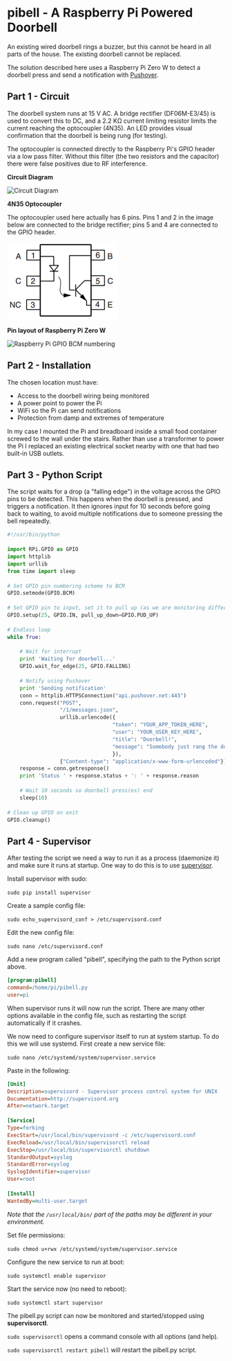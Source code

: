 
# pibell - A Raspberry Pi Powered Doorbell

An existing wired doorbell rings a buzzer, but this cannot be heard in all parts of the house. The existing doorbell cannot be replaced.

The solution described here uses a Raspberry Pi Zero W to detect a doorbell press and send a notification with [Pushover](https://pushover.net/).

## Part 1 - Circuit

The doorbell system runs at 15 V AC. A bridge rectifier (DF06M-E3/45) is used to convert this to DC, and a 2.2 KΩ current limiting resistor limits the current reaching the optocoupler (4N35). An LED provides visual confirmation that the doorbell is being rung (for testing).

The optocoupler is connected directly to the Raspberry Pi's GPIO header via a low pass filter. Without this filter (the two resistors and the capacitor) there were false positives due to RF interference.

**Circuit Diagram**

![Circuit Diagram](circuit.png2)

**4N35 Optocoupler**

The optocoupler used here actually has 6 pins. Pins 1 and 2 in the image below are connected to the bridge rectifier; pins 5 and 4 are connected to the GPIO header.

![4N35 pin layout](4N35.png)

**Pin layout of Raspberry Pi Zero W**

![Raspberry Pi GPIO BCM numbering](https://pinout.xyz/resources/raspberry-pi-pinout.png)


## Part 2 - Installation

The chosen location must have:
- Access to the doorbell wiring being monitored
- A power point to power the Pi
- WiFi so the Pi can send notifications
- Protection from damp and extremes of temperature

In my case I mounted the Pi and breadboard inside a small food container screwed to the wall under the stairs. Rather than use a transformer to power the Pi I replaced an existing electrical socket nearby with one that had two built-in USB outlets.

## Part 3 - Python Script

The script waits for a drop (a "falling edge") in the voltage across the GPIO pins to be detected. This happens when the doorbell is pressed, and triggers a notification. It then ignores input for 10 seconds before going back to waiting, to avoid multiple notifications due to someone pressing the bell repeatedly.

```python
#!/usr/bin/python

import RPi.GPIO as GPIO
import httplib
import urllib
from time import sleep

# Set GPIO pin numbering scheme to BCM
GPIO.setmode(GPIO.BCM)

# Set GPIO pin to input, set it to pull up (as we are monitoring difference to ground)
GPIO.setup(25, GPIO.IN, pull_up_down=GPIO.PUD_UP)

# Endless loop
while True:

    # Wait for interrupt
    print 'Waiting for doorbell...'
    GPIO.wait_for_edge(25, GPIO.FALLING)

    # Notify using Pushover
    print 'Sending notification'
    conn = httplib.HTTPSConnection("api.pushover.net:443")
    conn.request("POST",
                 "/1/messages.json",
                 urllib.urlencode({
                                  "token": "YOUR_APP_TOKEN_HERE",
                                  "user": "YOUR_USER_KEY_HERE",
                                  "title": "Doorbell!",
                                  "message": "Somebody just rang the doorbell",
                                  }),
                 {"Content-type": "application/x-www-form-urlencoded"})
    response = conn.getresponse()
    print 'Status ' + response.status + ': ' + response.reason

    # Wait 10 seconds so doorbell press(es) end
    sleep(10)

# Clean up GPIO on exit
GPIO.cleanup()
```
## Part 4 - Supervisor

After testing the script we need a way to run it as a process (daemonize it) and make sure it runs at startup. One way to do this is to use [supervisor](http://supervisord.org/index.html).

Install supervisor with sudo:

`sudo pip install supervisor`

Create a sample config file:

`sudo echo_supervisord_conf > /etc/supervisord.conf`

Edit the new config file:

`sudo nano /etc/supervisord.conf`

Add a new program called "pibell", specifying the path to the Python script above.

```ini
[program:pibell]
command=/home/pi/pibell.py
user=pi
```
When supervisor runs it will now run the script. There are many other options available in the config file, such as restarting the script automatically if it crashes.

We now need to configure supervisor itself to run at system startup. To do this we will use systemd. First create a new service file:

`sudo nano /etc/systemd/system/supervisor.service`

Paste in the following:

```ini
[Unit]
Description=supervisord - Supervisor process control system for UNIX
Documentation=http://supervisord.org
After=network.target

[Service]
Type=forking
ExecStart=/usr/local/bin/supervisord -c /etc/supervisord.conf
ExecReload=/usr/local/bin/supervisorctl reload
ExecStop=/usr/local/bin/supervisorctl shutdown
StandardOutput=syslog
StandardError=syslog
SyslogIdentifier=supervisor
User=root

[Install]
WantedBy=multi-user.target
```
_Note that the `/usr/local/bin/` part of the paths may be different in your environment._

Set file permissions:

`sudo chmod u+rwx /etc/systemd/system/supervisor.service`

Configure the new service to run at boot:

`sudo systemctl enable supervisor`

Start the service now (no need to reboot):

`sudo systemctl start supervisor`

The pibell.py script can now be monitored and started/stopped using **supervisorctl**.

`sudo supervisorctl` opens a command console with all options (and help).

`sudo supervisorctl restart pibell` will restart the pibell.py script.






